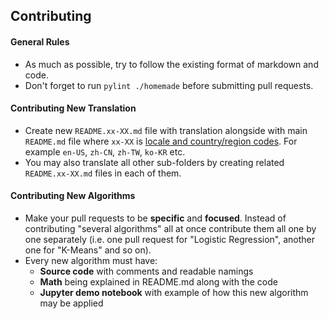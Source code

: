 ## Contributing

#### General Rules

- As much as possible, try to follow the existing format of markdown and code.
- Don't forget to run `pylint ./homemade` before submitting pull requests.

#### Contributing New Translation

- Create new `README.xx-XX.md` file with translation alongside with main `README.md` file where `xx-XX` is [locale and country/region codes](http://www.lingoes.net/en/translator/langcode.htm). For example `en-US`, `zh-CN`, `zh-TW`, `ko-KR` etc.
- You may also translate all other sub-folders by creating related `README.xx-XX.md` files in each of them.

#### Contributing New Algorithms

- Make your pull requests to be **specific** and **focused**. Instead of contributing "several algorithms" all at once contribute them all one by one separately (i.e. one pull request for "Logistic Regression", another one for "K-Means" and so on).
- Every new algorithm must have:
    - **Source code** with comments and readable namings
    - **Math** being explained in README.md along with the code
    - **Jupyter demo notebook** with example of how this new algorithm may be applied
